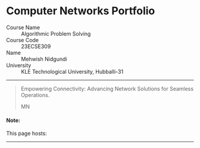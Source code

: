 # Computer Networks Portfolio

<dl>
<dt>Course Name</dt>
<dd>Algorithmic Problem Solving</dd>
<dt>Course Code</dt>
<dd>23ECSE309</dd>
<dt>Name</dt>
<dd>Mehwish Nidgundi</dd>
<dt>University</dt>
<dd>KLE Technological University, Hubballi-31</dd>
</dl>

* * *

> Empowering Connectivity: Advancing Network Solutions for Seamless Operations.
>
> MN

#### Note:
This page hosts:

* * *
